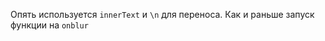 Опять используется ```innerText``` и ```\n``` для переноса. Как и раньше запуск функции на ```onblur```